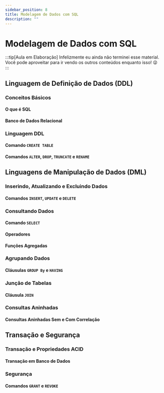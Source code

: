 ```yaml
---
sidebar_position: 8
title: Modelagem de Dados com SQL
description: "" 
---
```


# Modelagem de Dados com SQL

:::tip[Aula em Elaboração]
Infelizmente eu ainda não terminei esse material. Você pode aproveitar para ir vendo os outros conteúdos enquanto isso! 😜
:::

## Linguagem de Definição de Dados (DDL)

### Conceitos Básicos

#### O que é SQL

#### Banco de Dados Relacional

### Linguagem DDL

#### Comando `CREATE TABLE`

#### Comandos `ALTER`,  `DROP`, `TRUNCATE` e `RENAME`

## Linguagens de Manipulação de Dados (DML)

### Inserindo, Atualizando e Excluindo Dados

#### Comandos `INSERT`, `UPDATE` e `DELETE`

### Consultando Dados

#### Comando `SELECT`

#### Operadores

#### Funções Agregadas

### Agrupando Dados

#### Cláusulas `GROUP By` e `HAVING`

### Junção de Tabelas

#### Cláusula `JOIN`

### Consultas Aninhadas

#### Consultas Aninhadas Sem e Com Correlação

## Transação e Segurança

### Transação e Propriedades ACID

#### Transação em Banco de Dados

### Segurança

#### Comandos `GRANT` e `REVOKE`